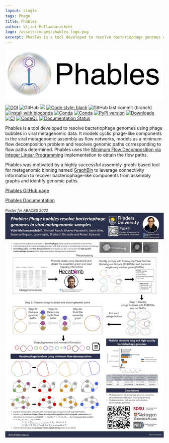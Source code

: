 ```yaml
---
layout: single
tags: Phage
title: Phables
author: Vijini Mallawaarachchi
logo: /assets/images/phables_logo.png
excerpt: Phables is a tool developed to resolve bacteriophage genomes using phage bubbles in viral metagenomic data.
---
```


![](/assets/images/phables_logo.png)

[![DOI](https://img.shields.io/badge/DOI-10.1093/bioinformatics/btad586-blue)](https://doi.org/10.1093/bioinformatics/btad586)
![GitHub](https://img.shields.io/github/license/Vini2/phables)
[![](https://img.shields.io/static/v1?label=CLI&message=Snaketool&color=blueviolet)](https://github.com/beardymcjohnface/Snaketool)
[![Code style: black](https://img.shields.io/badge/code%20style-black-000000.svg)](https://github.com/psf/black)
![GitHub last commit (branch)](https://img.shields.io/github/last-commit/Vini2/phables/develop?color=8a35da)
[![install with bioconda](https://img.shields.io/badge/install%20with-bioconda-brightgreen.svg?style=flat)](http://bioconda.github.io/recipes/phables/README.html)
[![Conda](https://img.shields.io/conda/v/bioconda/phables)](https://anaconda.org/bioconda/phables)
[![Conda](https://img.shields.io/conda/dn/bioconda/phables)](https://anaconda.org/bioconda/phables)
[![PyPI version](https://badge.fury.io/py/phables.svg)](https://badge.fury.io/py/phables)
[![Downloads](https://static.pepy.tech/badge/phables)](https://pepy.tech/project/phables)
[![CI](https://github.com/Vini2/phables/actions/workflows/testing.yml/badge.svg)](https://github.com/Vini2/phables/actions/workflows/testing.yml)
[![CodeQL](https://github.com/Vini2/phables/actions/workflows/codeql.yml/badge.svg)](https://github.com/Vini2/phables/actions/workflows/codeql.yml)
[![Documentation Status](https://readthedocs.org/projects/phables/badge/?version=latest)](https://phables.readthedocs.io/en/latest/?badge=latest)

Phables is a tool developed to resolve bacteriophage genomes using phage bubbles in viral metagenomic data.
It models cyclic phage-like components in the viral metagenomic assembly as flow networks, models as a minimum flow decomposition problem and resolves genomic paths corresponding to flow paths determined. Phables uses the [Minimum Flow Decomposition via Integer Linear Programming](https://github.com/algbio/MFD-ILP) implementation to obtain the flow paths.

Phables was motivated by a highly successful assembly-graph-based tool for metagenomic binning named [GraphBin](https://github.com/metagentools/GraphBin) to leverage connectivity information to recover bacteriophage-like components from assembly graphs and identify genomic paths. 

[Phables GitHub page](https://github.com/Vini2/phables)

[Phables Documentation](https://phables.readthedocs.io/en/latest/)

<small><i>Poster for ABACBS 2022</i></small>
![](/assets/images/Phables_ABACBS_2022.png)